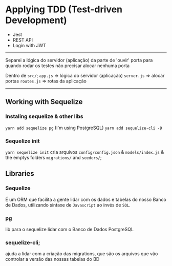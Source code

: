 # Applying TDD (Test-driven Development)

- Jest
- REST API
- Login with JWT

--------------------
Separei a lógica do servidor (aplicação) da parte de 'ouvir' porta para quando rodar os testes não precisar alocar nenhuma porta

Dentro de `src/`;
``app.js`` => lógica do servidor (aplicação)
``server.js`` => alocar portas
``routes.js`` => rotas da aplicação

--------------------
## Working with Sequelize
### Instaling sequelize & other libs
``yarn add sequelize pg`` (I'm using PostgreSQL)
``yarn add sequelize-cli -D``

### Sequelize init
``yarn sequelize init``
cria arquivos `config/config.json` & `models/index.js` & the emptys folders `migrations/` and `seeders/`;


## Libraries
### Sequelize
É um ORM que facilita a gente lidar com os dados e tabelas do nosso Banco de Dados, utilizando sintaxe de `Javascript` ao invés de `SQL`.

### pg
lib para o sequelize lidar com o Banco de Dados PostgreSQL

### sequelize-cli;
ajuda a lidar com a criação das migrations, que são os arquivos que vão controlar a versão das nossas tabelas do BD
